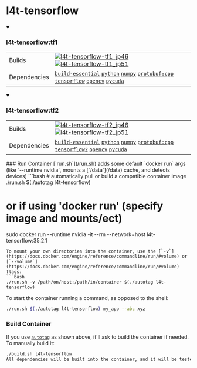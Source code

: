# l4t-tensorflow

<details open>
<summary><h3>l4t-tensorflow:tf1</h3></summary>

|            |            |
|------------|------------|
| Builds | [![`l4t-tensorflow-tf1_jp46`](https://img.shields.io/github/actions/workflow/status/dusty-nv/jetson-containers/l4t-tensorflow-tf1_jp46.yml?label=l4t-tensorflow-tf1_jp46)](https://github.com/dusty-nv/jetson-containers/actions/workflows/l4t-tensorflow-tf1_jp46.yml) [![`l4t-tensorflow-tf1_jp51`](https://img.shields.io/github/actions/workflow/status/dusty-nv/jetson-containers/l4t-tensorflow-tf1_jp51.yml?label=l4t-tensorflow-tf1_jp51)](https://github.com/dusty-nv/jetson-containers/actions/workflows/l4t-tensorflow-tf1_jp51.yml) |
| Dependencies | [`build-essential`](/packages/build-essential) [`python`](/packages/python) [`numpy`](/packages/numpy) [`protobuf:cpp`](/packages/protobuf/protobuf_cpp) [`tensorflow`](/packages/tensorflow) [`opencv`](/packages/opencv) [`pycuda`](/packages/pycuda) |
</details>
<details open>
<summary><h3>l4t-tensorflow:tf2</h3></summary>

|            |            |
|------------|------------|
| Builds | [![`l4t-tensorflow-tf2_jp46`](https://img.shields.io/github/actions/workflow/status/dusty-nv/jetson-containers/l4t-tensorflow-tf2_jp46.yml?label=l4t-tensorflow-tf2_jp46)](https://github.com/dusty-nv/jetson-containers/actions/workflows/l4t-tensorflow-tf2_jp46.yml) [![`l4t-tensorflow-tf2_jp51`](https://img.shields.io/github/actions/workflow/status/dusty-nv/jetson-containers/l4t-tensorflow-tf2_jp51.yml?label=l4t-tensorflow-tf2_jp51)](https://github.com/dusty-nv/jetson-containers/actions/workflows/l4t-tensorflow-tf2_jp51.yml) |
| Dependencies | [`build-essential`](/packages/build-essential) [`python`](/packages/python) [`numpy`](/packages/numpy) [`protobuf:cpp`](/packages/protobuf/protobuf_cpp) [`tensorflow2`](/packages/tensorflow) [`opencv`](/packages/opencv) [`pycuda`](/packages/pycuda) |
</details>
### Run Container
[`run.sh`](/run.sh) adds some default `docker run` args (like `--runtime nvidia`, mounts a [`/data`](/data) cache, and detects devices)
```bash
# automatically pull or build a compatible container image
./run.sh $(./autotag l4t-tensorflow)

# or if using 'docker run' (specify image and mounts/ect)
sudo docker run --runtime nvidia -it --rm --network=host l4t-tensorflow:35.2.1

```
To mount your own directories into the container, use the [`-v`](https://docs.docker.com/engine/reference/commandline/run/#volume) or [`--volume`](https://docs.docker.com/engine/reference/commandline/run/#volume) flags:
```bash
./run.sh -v /path/on/host:/path/in/container $(./autotag l4t-tensorflow)
```
To start the container running a command, as opposed to the shell:
```bash
./run.sh $(./autotag l4t-tensorflow) my_app --abc xyz
```
### Build Container
If you use [`autotag`](/autotag) as shown above, it'll ask to build the container if needed.  To manually build it:
```bash
./build.sh l4t-tensorflow
All dependencies will be built into the container, and it will be tested.
```

